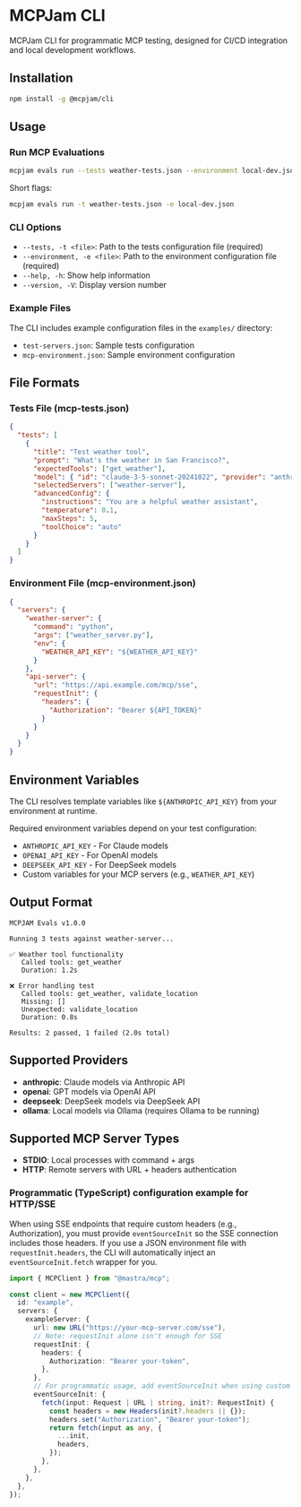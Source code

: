# MCPJam CLI

MCPJam CLI for programmatic MCP testing, designed for CI/CD integration and local development workflows.

## Installation

```bash
npm install -g @mcpjam/cli
```

## Usage

### Run MCP Evaluations

```bash
mcpjam evals run --tests weather-tests.json --environment local-dev.json
```

Short flags:

```bash
mcpjam evals run -t weather-tests.json -e local-dev.json
```

### CLI Options

- `--tests, -t <file>`: Path to the tests configuration file (required)
- `--environment, -e <file>`: Path to the environment configuration file (required)
- `--help, -h`: Show help information
- `--version, -V`: Display version number

### Example Files

The CLI includes example configuration files in the `examples/` directory:

- `test-servers.json`: Sample tests configuration
- `mcp-environment.json`: Sample environment configuration

## File Formats

### Tests File (mcp-tests.json)

```json
{
  "tests": [
    {
      "title": "Test weather tool",
      "prompt": "What's the weather in San Francisco?",
      "expectedTools": ["get_weather"],
      "model": { "id": "claude-3-5-sonnet-20241022", "provider": "anthropic" },
      "selectedServers": ["weather-server"],
      "advancedConfig": {
        "instructions": "You are a helpful weather assistant",
        "temperature": 0.1,
        "maxSteps": 5,
        "toolChoice": "auto"
      }
    }
  ]
}
```

### Environment File (mcp-environment.json)

```json
{
  "servers": {
    "weather-server": {
      "command": "python",
      "args": ["weather_server.py"],
      "env": {
        "WEATHER_API_KEY": "${WEATHER_API_KEY}"
      }
    },
    "api-server": {
      "url": "https://api.example.com/mcp/sse",
      "requestInit": {
        "headers": {
          "Authorization": "Bearer ${API_TOKEN}"
        }
      }
    }
  }
}
```

## Environment Variables

The CLI resolves template variables like `${ANTHROPIC_API_KEY}` from your environment at runtime.

Required environment variables depend on your test configuration:

- `ANTHROPIC_API_KEY` - For Claude models
- `OPENAI_API_KEY` - For OpenAI models
- `DEEPSEEK_API_KEY` - For DeepSeek models
- Custom variables for your MCP servers (e.g., `WEATHER_API_KEY`)

## Output Format

```
MCPJAM Evals v1.0.0

Running 3 tests against weather-server...

✅ Weather tool functionality
   Called tools: get_weather
   Duration: 1.2s

❌ Error handling test
   Called tools: get_weather, validate_location
   Missing: []
   Unexpected: validate_location
   Duration: 0.8s

Results: 2 passed, 1 failed (2.0s total)
```

## Supported Providers

- **anthropic**: Claude models via Anthropic API
- **openai**: GPT models via OpenAI API
- **deepseek**: DeepSeek models via DeepSeek API
- **ollama**: Local models via Ollama (requires Ollama to be running)

## Supported MCP Server Types

- **STDIO**: Local processes with command + args
- **HTTP**: Remote servers with URL + headers authentication

### Programmatic (TypeScript) configuration example for HTTP/SSE

When using SSE endpoints that require custom headers (e.g., Authorization), you must provide `eventSourceInit` so the SSE connection includes those headers. If you use a JSON environment file with `requestInit.headers`, the CLI will automatically inject an `eventSourceInit.fetch` wrapper for you.

```ts
import { MCPClient } from "@mastra/mcp";

const client = new MCPClient({
  id: "example",
  servers: {
    exampleServer: {
      url: new URL("https://your-mcp-server.com/sse"),
      // Note: requestInit alone isn't enough for SSE
      requestInit: {
        headers: {
          Authorization: "Bearer your-token",
        },
      },
      // For programmatic usage, add eventSourceInit when using custom headers
      eventSourceInit: {
        fetch(input: Request | URL | string, init?: RequestInit) {
          const headers = new Headers(init?.headers || {});
          headers.set("Authorization", "Bearer your-token");
          return fetch(input as any, {
            ...init,
            headers,
          });
        },
      },
    },
  },
});
```
